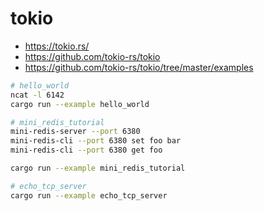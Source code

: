 # tokio

- https://tokio.rs/
- https://github.com/tokio-rs/tokio
- https://github.com/tokio-rs/tokio/tree/master/examples

```sh
# hello_world
ncat -l 6142
cargo run --example hello_world

# mini_redis_tutorial
mini-redis-server --port 6380
mini-redis-cli --port 6380 set foo bar
mini-redis-cli --port 6380 get foo

cargo run --example mini_redis_tutorial

# echo_tcp_server
cargo run --example echo_tcp_server
```